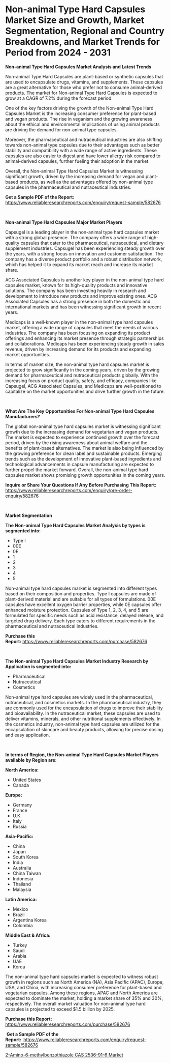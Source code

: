 <p><h1>Non-animal Type Hard Capsules Market Size and Growth, Market Segmentation, Regional and Country Breakdowns, and Market Trends for Period from 2024 -  2031</h1></p><p><strong>Non-animal Type Hard Capsules Market Analysis and Latest Trends</strong></p>
<p><p>Non-animal Type Hard Capsules are plant-based or synthetic capsules that are used to encapsulate drugs, vitamins, and supplements. These capsules are a great alternative for those who prefer not to consume animal-derived products. The market for Non-animal Type Hard Capsules is expected to grow at a CAGR of 7.2% during the forecast period. </p><p>One of the key factors driving the growth of the Non-animal Type Hard Capsules Market is the increasing consumer preference for plant-based and vegan products. The rise in veganism and the growing awareness about the ethical and environmental implications of using animal products are driving the demand for non-animal type capsules. </p><p>Moreover, the pharmaceutical and nutraceutical industries are also shifting towards non-animal type capsules due to their advantages such as better stability and compatibility with a wide range of active ingredients. These capsules are also easier to digest and have lower allergy risk compared to animal-derived capsules, further fueling their adoption in the market.</p><p>Overall, the Non-animal Type Hard Capsules Market is witnessing significant growth, driven by the increasing demand for vegan and plant-based products, as well as the advantages offered by non-animal type capsules in the pharmaceutical and nutraceutical industries.</p></p>
<p><strong>Get a Sample PDF of the Report:&nbsp;</strong> <a href="https://www.reliableresearchreports.com/enquiry/request-sample/582676">https://www.reliableresearchreports.com/enquiry/request-sample/582676</a></p>
<p>&nbsp;</p>
<p><strong>Non-animal Type Hard Capsules Major Market Players</strong></p>
<p><p>Capsugel is a leading player in the non-animal type hard capsules market with a strong global presence. The company offers a wide range of high-quality capsules that cater to the pharmaceutical, nutraceutical, and dietary supplement industries. Capsugel has been experiencing steady growth over the years, with a strong focus on innovation and customer satisfaction. The company has a diverse product portfolio and a robust distribution network, which has helped it to expand its market reach and increase its market share.</p><p>ACG Associated Capsules is another key player in the non-animal type hard capsules market, known for its high-quality products and innovative solutions. The company has been investing heavily in research and development to introduce new products and improve existing ones. ACG Associated Capsules has a strong presence in both the domestic and international markets and has been witnessing significant growth in recent years.</p><p>Medicaps is a well-known player in the non-animal type hard capsules market, offering a wide range of capsules that meet the needs of various industries. The company has been focusing on expanding its product offerings and enhancing its market presence through strategic partnerships and collaborations. Medicaps has been experiencing steady growth in sales revenue, driven by increasing demand for its products and expanding market opportunities.</p><p>In terms of market size, the non-animal type hard capsules market is projected to grow significantly in the coming years, driven by the growing demand for pharmaceutical and nutraceutical products globally. With the increasing focus on product quality, safety, and efficacy, companies like Capsugel, ACG Associated Capsules, and Medicaps are well-positioned to capitalize on the market opportunities and drive further growth in the future.</p></p>
<p>&nbsp;</p>
<p><strong>What Are The Key Opportunities For Non-animal Type Hard Capsules Manufacturers?</strong></p>
<p><p>The global non-animal type hard capsules market is witnessing significant growth due to the increasing demand for vegetarian and vegan products. The market is expected to experience continued growth over the forecast period, driven by the rising awareness about animal welfare and the benefits of plant-based alternatives. The market is also being influenced by the growing preference for clean label and sustainable products. Emerging trends such as the development of innovative plant-based ingredients and technological advancements in capsule manufacturing are expected to further propel the market forward. Overall, the non-animal type hard capsules market shows promising growth opportunities in the coming years.</p></p>
<p><strong>Inquire or Share Your Questions If Any Before Purchasing This Report:</strong> <a href="https://www.reliableresearchreports.com/enquiry/pre-order-enquiry/582676">https://www.reliableresearchreports.com/enquiry/pre-order-enquiry/582676</a></p>
<p>&nbsp;</p>
<p><strong>Market Segmentation</strong></p>
<p><strong>The Non-animal Type Hard Capsules Market Analysis by types is segmented into:</strong></p>
<p><ul><li>Type I</li><li>00E</li><li>0E</li><li>1</li><li>2</li><li>3</li><li>4</li><li>5</li></ul></p>
<p><p>Non-animal type hard capsules market is segmented into different types based on their composition and properties. Type I capsules are made of plant-derived material and are suitable for all types of formulations. 00E capsules have excellent oxygen barrier properties, while 0E capsules offer enhanced moisture protection. Capsules of Type 1, 2, 3, 4, and 5 are formulated for specific needs such as acid resistance, delayed release, and targeted drug delivery. Each type caters to different requirements in the pharmaceutical and nutraceutical industries.</p></p>
<p><strong>Purchase this Report:&nbsp;</strong><a href="https://www.reliableresearchreports.com/purchase/582676">https://www.reliableresearchreports.com/purchase/582676</a></p>
<p>&nbsp;</p>
<p><strong>The Non-animal Type Hard Capsules Market Industry Research by Application is segmented into:</strong></p>
<p><ul><li>Pharmaceutical</li><li>Nutraceutical</li><li>Cosmetics</li></ul></p>
<p><p>Non-animal type hard capsules are widely used in the pharmaceutical, nutraceutical, and cosmetics markets. In the pharmaceutical industry, they are commonly used for the encapsulation of drugs to improve their stability and bioavailability. In the nutraceutical market, these capsules are used to deliver vitamins, minerals, and other nutritional supplements effectively. In the cosmetics industry, non-animal type hard capsules are utilized for the encapsulation of skincare and beauty products, allowing for precise dosing and easy application.</p></p>
<p>&nbsp;</p>
<p><strong>In terms of Region, the Non-animal Type Hard Capsules Market Players available by Region are:</strong></p>
<p>
    <p> <strong> North America: </strong>
        <ul>
            <li>United States</li>
            <li>Canada</li>
        </ul>
        </p> 
    <p> <strong> Europe: </strong>
        <ul>
            <li>Germany</li>
            <li>France</li>
            <li>U.K.</li>
            <li>Italy</li>
            <li>Russia</li>
        </ul>
        </p> 
    <p> <strong> Asia-Pacific: </strong>
        <ul>
            <li>China</li>
            <li>Japan</li>
            <li>South Korea</li>
            <li>India</li>
            <li>Australia</li>
            <li>China Taiwan</li>
            <li>Indonesia</li>
            <li>Thailand</li>
            <li>Malaysia</li>
        </ul>
        </p> 
    <p> <strong> Latin America: </strong>
        <ul>
            <li>Mexico</li>
            <li>Brazil</li>
            <li>Argentina Korea</li>
            <li>Colombia</li>
        </ul>
        </p> 
    <p> <strong> Middle East & Africa: </strong>
        <ul>
            <li>Turkey</li>
            <li>Saudi</li>
            <li>Arabia</li>
            <li>UAE</li>
            <li>Korea</li>
        </ul>
    </p>
    </p>
<p><p>The non-animal type hard capsules market is expected to witness robust growth in regions such as North America (NA), Asia Pacific (APAC), Europe, USA, and China, with increasing consumer preference for plant-based and vegetarian capsules. Among these regions, APAC and North America are expected to dominate the market, holding a market share of 35% and 30%, respectively. The overall market valuation for non-animal type hard capsules is projected to exceed $1.5 billion by 2025.</p></p>
<p><strong>Purchase this Report: </strong><a href="https://www.reliableresearchreports.com/purchase/582676">https://www.reliableresearchreports.com/purchase/582676</a></p>
<p>&nbsp;<strong>Get a Sample PDF of the Report:&nbsp;&nbsp;</strong><a href="https://www.reliableresearchreports.com/enquiry/request-sample/582676">https://www.reliableresearchreports.com/enquiry/request-sample/582676</a></p>
<p><strong></strong></p>
<p><p><a href="https://github.com/peachesmcdowel1/Market-Research-Report-List-1/blob/main/2-amino-6-methylbenzothiazole-cas-2536-91-6-market.md">2-Amino-6-methylbenzothiazole CAS 2536-91-6 Market</a></p></p>